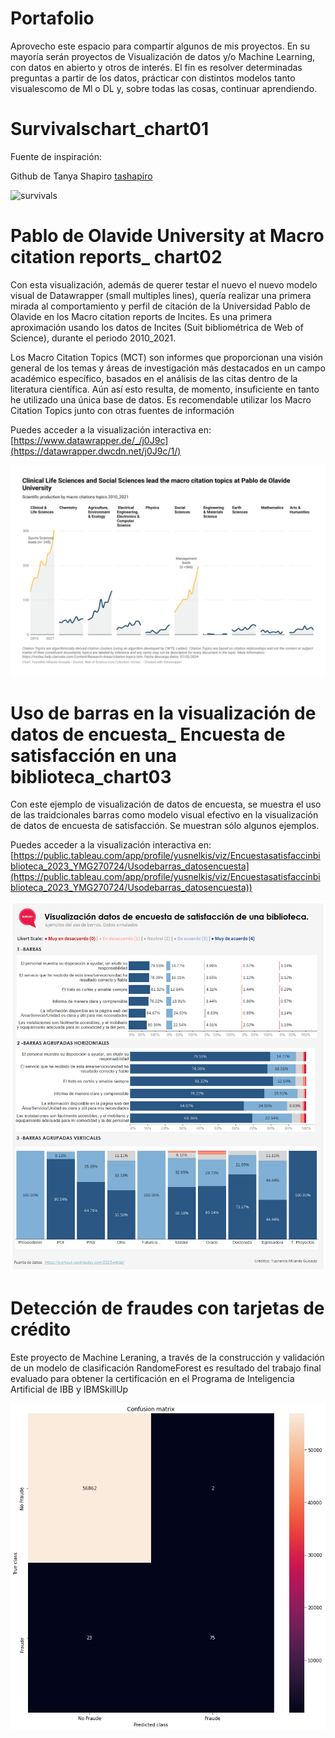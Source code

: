 # Portafolio

Aprovecho este espacio para compartir algunos de mis proyectos. En su mayoría serán proyectos de Visualización de datos y/o Machine Learning, con datos en abierto y otros de interés. El fin es resolver determinadas preguntas a partir de los datos, prácticar con distintos modelos tanto visualescomo de Ml o DL y, sobre todas las cosas, continuar aprendiendo. 

# Survivalschart_chart01

Fuente de inspiración:  

Github de Tanya Shapiro [tashapiro](https://github.com/tashapiro/TidyTuesday/commits?author=tashapiro)

![survivals](https://github.com/Yusnelkis/Survivalschart_Day01/blob/c7fb8d2fc74077349a5fdf95572d59fcfcae5010/Imagenes/survivalists_week01.png)

# Pablo de Olavide University at Macro citation reports_ chart02

Con esta visualización, además de querer testar el nuevo el nuevo modelo visual de Datawrapper (small multiples lines), quería realizar una primera mirada al comportamiento y perfil de citación de la Universidad Pablo de Olavide en los Macro citation reports de Incites. 
Es una primera aproximación usando los datos de Incites (Suit bibliométrica de Web of Science), durante el periodo 2010_2021. 

Los Macro Citation Topics (MCT) son informes que proporcionan una visión general de los temas y áreas de investigación más destacados en un campo académico específico, basados en el análisis de las citas dentro de la literatura científica.
Aún así esto resulta, de momento, insuficiente en tanto he utilizado una única base de datos. Es recomendable utilizar los Macro Citation Topics junto con otras fuentes de información

Puedes acceder a la visualización interactiva en: [https://www.datawrapper.de/_/j0J9c](https://datawrapper.dwcdn.net/j0J9c/1/)

![UPO_Macrocitationreports](https://github.com/Yusnelkis/Portafolio/blob/main/UPO%20en%20los%20Macro%20Citation%20%20report/UPO_Macrocitationsreports_09022024.png)


# Uso de barras en la visualización de datos de encuesta_ Encuesta de satisfacción en una biblioteca_chart03

Con este ejemplo de visualización de datos de encuesta, se muestra el uso de las traidcionales barras como modelo visual efectivo en la visualización de datos de encuesta de satisfacción.
Se muestran sólo algunos ejemplos. 

Puedes acceder a la visualización interactiva en: [https://public.tableau.com/app/profile/yusnelkis/viz/Encuestasatisfaccinbiblioteca_2023_YMG270724/Usodebarras_datosencuesta](https://public.tableau.com/app/profile/yusnelkis/viz/Encuestasatisfaccinbiblioteca_2023_YMG270724/Usodebarras_datosencuesta))

![Uso de barras_datos encuesta_v1](https://github.com/Yusnelkis/Portafolio/blob/main/Barras%20en%20datos%20de%20encuesta/Uso%20de%20barras_datos%20encuesta_v1.png)


# Detección de fraudes con tarjetas de crédito

Este proyecto de Machine Leraning, a través de la construcción y validación de un modelo de clasificación RandomeForest es resultado del trabajo final evaluado para obtener la certificación en el Programa de Inteligencia Artificial de IBB y IBMSkillUp

![Matriz de confusion_Proyecto datos fraude](https://github.com/Yusnelkis/Portafolio/blob/main/Proyectos_ML_RandomeForest_datosfraude/Matriz%20de%20confusion_Proyecto%20datos%20fraude.png)



